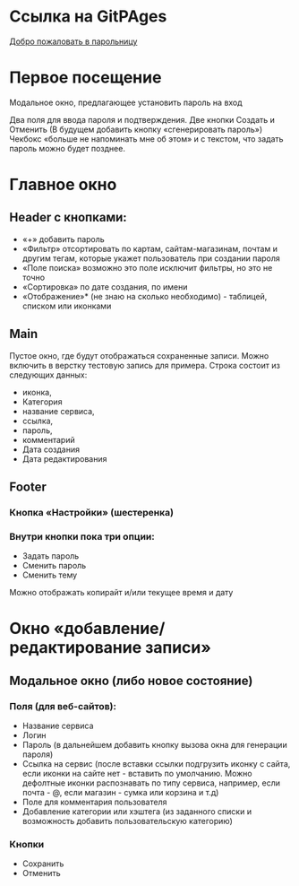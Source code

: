 # Ссылка на GitPAges
[Добро пожаловать в парольницу](https://vakabunga.github.io/DustySchool/4-Project/)

# Первое посещение

Модальное окно, предлагающее установить пароль на вход

Два поля для ввода пароля и подтверждения.
Две кнопки Создать и Отменить
(В будущем добавить кнопку «сгенерировать пароль»)
Чекбокс «больше не напоминать мне об этом» и с текстом, что задать пароль можно будет позднее. 

# Главное окно

## Header с кнопками:
* «+» добавить пароль
* «Фильтр» отсортировать по картам, сайтам-магазинам, почтам и другим тегам, которые укажет пользователь при создании пароля
* «Поле поиска» возможно это поле исключит фильтры, но это не точно
* «Сортировка» по дате создания, по имени
* «Отображение»* (не знаю на сколько необходимо) - таблицей, списком или иконками

## Main
Пустое окно, где будут отображаться сохраненные записи. Можно включить в верстку тестовую запись для примера. 
Строка состоит из следующих данных:
* иконка,
* Категория
* название сервиса,
* ссылка,
* пароль,
* комментарий
* Дата создания
* Дата редактирования

## Footer
### Кнопка «Настройки» (шестеренка)
### Внутри кнопки пока три опции:
* Задать пароль
* Сменить пароль
* Сменить тему

Можно отображать копирайт и/или текущее время и дату

# Окно «добавление/редактирование записи»
## Модальное окно (либо новое состояние)

### Поля (для веб-сайтов):
* Название сервиса
* Логин
* Пароль (в дальнейшем добавить кнопку вызова окна для генерации пароля)
* Ссылка на сервис (после вставки ссылки подгрузить иконку с сайта, если иконки на сайте нет - вставить по умолчанию. Можно дефолтные иконки распознавать по типу сервиса, например, если почта - @, если магазин - сумка или корзина и т.д)
* Поле для комментария пользователя
* Добавление категории или хэштега (из заданного списки и возможность добавить пользовательскую категорию)

### Кнопки
* Сохранить
* Отменить
